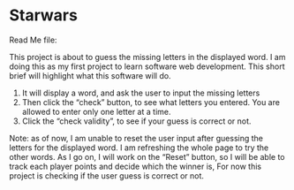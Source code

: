 # Starwars
Read Me file: 

This project is about to guess the missing letters in the displayed word. I am doing this as my first project to learn software web development. This short brief will highlight what this software will do. 

1.	It will display a word, and ask the user to input the missing letters
2.	Then click the “check” button, to see what letters you entered. You are allowed to enter only one letter at a time. 
3.	Click the “check validity”, to see if your guess is correct or not. 


Note: as of now, I am unable to reset the user input after guessing the letters for the displayed word. I am refreshing the whole page to try the other words. As I go on, I will work on the “Reset” button, so I will be able to track each player points and decide which the winner is,
For now this project is checking if the user guess is correct or not. 

                             




        


                                                                        

 
                                                  








